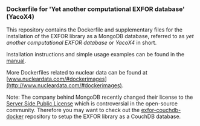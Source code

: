 ### Dockerfile for 'Yet another computational EXFOR database' (YacoX4)  

This repository contains the Dockerfile and
supplementary files for the installation of
the EXFOR library as a MongoDB database,
referred to as *yet another computational EXFOR database* or *YacoX4* in short.

Installation instructions and simple usage examples can be found in the [manual](manual/build/manual.pdf).

More Dockerfiles related to nuclear data can be found at
[www.nucleardata.com/#dockerimages](http://www.nucleardata.com/#dockerimages).

Note: The company behind MongoDB recently changed their license to the
[Server Side Public License](https://www.mongodb.com/licensing/server-side-public-license)
which is controversial in the open-source community.
Therefore you may want to check out the
[exfor-couchdb-docker](https://github.com/gschnabel/exfor-couchdb-docker)
repository to setup the EXFOR library as a CouchDB database.
